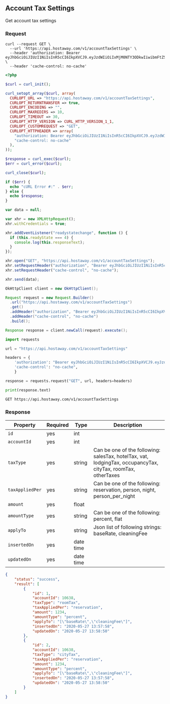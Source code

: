 ## Account Tax Settings

Get account tax settings

### Request

```shell
curl --request GET \
  --url 'https://api.hostaway.com/v1/accountTaxSettings' \
  --header 'authorization: Bearer eyJhbGciOiJIUzI1NiIsInR5cCI6IkpXVCJ9.eyJzdWIiOiIxMjM0NTY3ODkwIiwibmFtZSI6IkpvaG4gRG9lIiwiaWF0IjoxNTE2MjM5MDIyfQ.SflKxwRJSMeKKF2QT4fwpMeJf36POk6yJV_adQssw5c' \
  --header 'cache-control: no-cache'
```

```php
<?php

$curl = curl_init();

curl_setopt_array($curl, array(
  CURLOPT_URL => "https://api.hostaway.com/v1/accountTaxSettings",
  CURLOPT_RETURNTRANSFER => true,
  CURLOPT_ENCODING => "",
  CURLOPT_MAXREDIRS => 10,
  CURLOPT_TIMEOUT => 30,
  CURLOPT_HTTP_VERSION => CURL_HTTP_VERSION_1_1,
  CURLOPT_CUSTOMREQUEST => "GET",
  CURLOPT_HTTPHEADER => array(
    "authorization: Bearer eyJhbGciOiJIUzI1NiIsInR5cCI6IkpXVCJ9.eyJzdWIiOiIxMjM0NTY3ODkwIiwibmFtZSI6IkpvaG4gRG9lIiwiaWF0IjoxNTE2MjM5MDIyfQ.SflKxwRJSMeKKF2QT4fwpMeJf36POk6yJV_adQssw5c",
    "cache-control: no-cache"
  ),
));

$response = curl_exec($curl);
$err = curl_error($curl);

curl_close($curl);

if ($err) {
  echo "cURL Error #:" . $err;
} else {
  echo $response;
}
```

```javascript
var data = null;

var xhr = new XMLHttpRequest();
xhr.withCredentials = true;

xhr.addEventListener("readystatechange", function () {
  if (this.readyState === 4) {
    console.log(this.responseText);
  }
});

xhr.open("GET", "https://api.hostaway.com/v1/accountTaxSettings");
xhr.setRequestHeader("authorization", "Bearer eyJhbGciOiJIUzI1NiIsInR5cCI6IkpXVCJ9.eyJzdWIiOiIxMjM0NTY3ODkwIiwibmFtZSI6IkpvaG4gRG9lIiwiaWF0IjoxNTE2MjM5MDIyfQ.SflKxwRJSMeKKF2QT4fwpMeJf36POk6yJV_adQssw5c");
xhr.setRequestHeader("cache-control", "no-cache");

xhr.send(data);
```

```java
OkHttpClient client = new OkHttpClient();

Request request = new Request.Builder()
  .url("https://api.hostaway.com/v1/accountTaxSettings")
  .get()
  .addHeader("authorization", "Bearer eyJhbGciOiJIUzI1NiIsInR5cCI6IkpXVCJ9.eyJzdWIiOiIxMjM0NTY3ODkwIiwibmFtZSI6IkpvaG4gRG9lIiwiaWF0IjoxNTE2MjM5MDIyfQ.SflKxwRJSMeKKF2QT4fwpMeJf36POk6yJV_adQssw5c")
  .addHeader("cache-control", "no-cache")
  .build();

Response response = client.newCall(request).execute();
```

```python
import requests

url = "https://api.hostaway.com/v1/accountTaxSettings"

headers = {
    'authorization': "Bearer eyJhbGciOiJIUzI1NiIsInR5cCI6IkpXVCJ9.eyJzdWIiOiIxMjM0NTY3ODkwIiwibmFtZSI6IkpvaG4gRG9lIiwiaWF0IjoxNTE2MjM5MDIyfQ.SflKxwRJSMeKKF2QT4fwpMeJf36POk6yJV_adQssw5c",
    'cache-control': "no-cache",
    }

response = requests.request("GET", url, headers=headers)

print(response.text)
```

`GET https://api.hostaway.com/v1/accountTaxSettings`

### Response

Property | Required | Type | Description
-------- | -------- | ---- | ----------- 
`id` | yes | int | 
`accountId` | yes | int | 
`taxType` | yes | string | Can be one of the following: salesTax, hotelTax, vat, lodgingTax, occupancyTax, cityTax, roomTax, otherTaxes
`taxAppliedPer` | yes | string | Can be one of the following: reservation, person, night, person_per_night
`amount` | yes | float | 
`amountType` | yes | string | Can be one of the following: percent, flat
`applyTo` | yes | string | Json list of following strings: baseRate, cleaningFee
`insertedOn` | yes | date time | 
`updatedOn` | yes | date time | 

```json
{
    "status": "success",
    "result": [
        {
            "id": 1,
            "accountId": 10638,
            "taxType": "roomTax",
            "taxAppliedPer": "reservation",
            "amount": 1234,
            "amountType": "percent",
            "applyTo": "[\"baseRate\",\"cleaningFee\"]",
            "insertedOn": "2020-05-27 13:57:58",
            "updatedOn": "2020-05-27 13:58:50"
        },
        {
            "id": 2,
            "accountId": 10638,
            "taxType": "cityTax",
            "taxAppliedPer": "reservation",
            "amount": 1234,
            "amountType": "percent",
            "applyTo": "[\"baseRate\",\"cleaningFee\"]",
            "insertedOn": "2020-05-27 13:57:58",
            "updatedOn": "2020-05-27 13:58:50"
        }
    ]
}
```

